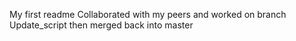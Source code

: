 My first readme
Collaborated with my peers and worked on branch Update_script then merged back into master
